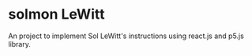 # solmon LeWitt

An project to implement Sol LeWitt's instructions using react.js and p5.js library.

 
